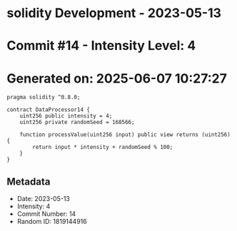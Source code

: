﻿# solidity Development - 2023-05-13
# Commit #14 - Intensity Level: 4
# Generated on: 2025-06-07 10:27:27
```solidity
pragma solidity ^0.8.0;

contract DataProcessor14 {
    uint256 public intensity = 4;
    uint256 private randomSeed = 168566;

    function processValue(uint256 input) public view returns (uint256) {
        return input * intensity + randomSeed % 100;
    }
}
```
## Metadata
- Date: 2023-05-13
- Intensity: 4
- Commit Number: 14
- Random ID: 1819144916
